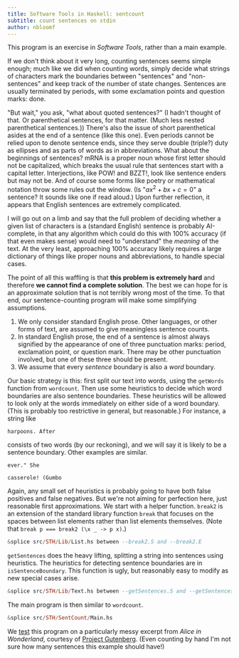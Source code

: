```yaml
---
title: Software Tools in Haskell: sentcount
subtitle: count sentences on stdin
author: nbloomf
---
```


This program is an exercise in *Software Tools*, rather than a main example.

If we don't think about it very long, counting sentences seems simple enough; much like we did when counting words, simply decide what strings of characters mark the boundaries between "sentences" and "non-sentences" and keep track of the number of state changes. Sentences are usually terminated by periods, with some exclamation points and question marks: done.

"But wait," you ask, "what about quoted sentences?" (I hadn't thought of that. Or parenthetical sentences, for that matter. (Much less nested parenthetical sentences.)) There's also the issue of short parenthetical asides at the end of a sentence (like this one). Even periods cannot be relied upon to denote sentence ends, since they serve double (triple?) duty as ellipses and as parts of words as in abbreviations. What about the beginnings of sentences? mRNA is a proper noun whose first letter should not be capitalized, which breaks the usual rule that sentences start with a capital letter. Interjections, like POW! and BZZT!, look like sentence enders but may not be. And of course some forms like poetry or mathematical notation throw some rules out the window. (Is "$ax^2 + bx + c = 0$" a sentence? It sounds like one if read aloud.) Upon further reflection, it appears that English sentences are extremely complicated.

I will go out on a limb and say that the full problem of deciding whether a given list of characters is a (standard English) sentence is probably AI-complete, in that any algorithm which could do this with 100% accuracy (if that even makes sense) would need to "understand" the *meaning* of the text. At the very least, approaching 100% accuracy likely requires a large dictionary of things like proper nouns and abbreviations, to handle special cases.

The point of all this waffling is that **this problem is extremely hard** and therefore **we cannot find a complete solution**. The best we can hope for is an approximate solution that is not terribly wrong most of the time. To that end, our sentence-counting program will make some simplifying assumptions.

1. We only consider standard English prose. Other languages, or other forms of text, are assumed to give meaningless sentence counts.
2. In standard English prose, the end of a sentence is almost always signified by the appearance of one of three punctuation marks: period, exclamation point, or question mark. There may be other punctuation involved, but one of these three should be present.
3. We assume that every *sentence* boundary is also a *word* boundary.

Our basic strategy is this: first split our text into words, using the ``getWords`` function from ``wordcount``. Then use some heuristics to decide which word boundaries are also sentence boundaries. These heuristics will be allowed to look only at the words immediately on either side of a word boundary. (This is probably too restrictive in general, but reasonable.) For instance, a string like

    harpoons. After

consists of two words (by our reckoning), and we will say it is likely to be a sentence boundary. Other examples are similar.

    ever." She

    casserole! (Gumbo

Again, any small set of heuristics is probably going to have both false positives and false negatives. But we're not aiming for perfection here, just reasonable first approximations. We start with a helper function. ``break2`` is an extension of the standard library function ``break`` that focuses on the spaces between list elements rather than list elements themselves. (Note that ``break p === break2 (\x _ -> p x)``.)


```haskell
&splice src/STH/Lib/List.hs between --break2.S and --break2.E
```


``getSentences`` does the heavy lifting, splitting a string into sentences using heuristics. The heuristics for detecting sentence boundaries are in ``isSentenceBoundary``. This function is ugly, but reasonably easy to modify as new special cases arise.


```haskell
&splice src/STH/Lib/Text.hs between --getSentences.S and --getSentences.E
```


The main program is then similar to ``wordcount``.


```haskell
&splice src/STH/SentCount/Main.hs
```


We [test](https://raw.githubusercontent.com/nbloomf/st-haskell/master/test/sentcount/alice.test) this program on a particularly messy excerpt from *Alice in Wonderland*, courtesy of [Project Gutenberg](http://www.gutenberg.org). (Even counting by hand I'm not sure how many sentences this example should have!)
